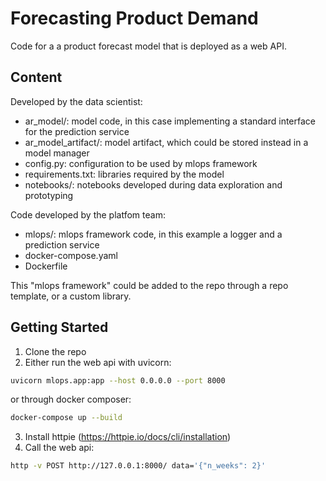 # Forecasting Product Demand
Code for a a product forecast model that is deployed as a web API.

## Content
Developed by the data scientist:
 - ar_model/: model code, in this case implementing a standard interface for the prediction service
 - ar_model_artifact/: model artifact, which could be stored instead in a model manager
 - config.py: configuration to be used by mlops framework
 - requirements.txt: libraries required by the model
 - notebooks/: notebooks developed during data exploration and prototyping

Code developed by the platfom team:
 - mlops/: mlops framework code, in this example a logger and a prediction
   service
 - docker-compose.yaml
 - Dockerfile 
 
This "mlops framework" could be added to the repo through a repo template, or a
custom library.

## Getting Started
1. Clone the repo
2. Either run the web api with uvicorn:
```bash
uvicorn mlops.app:app --host 0.0.0.0 --port 8000
```
or through docker composer:
```bash
docker-compose up --build
```
3. Install httpie (https://httpie.io/docs/cli/installation)
4. Call the web api: 
```bash
http -v POST http://127.0.0.1:8000/ data='{"n_weeks": 2}'
```